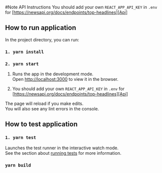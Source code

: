 

#Note API Instructions
You should add your own `REACT_APP_API_KEY` in `.env` for [https://newsapi.org/docs/endpoints/top-headlines][Api]

## How to run application

In the project directory, you can run:

### `1. yarn install`

### `2. yarn start`

1. Runs the app in the development mode.<br />
Open [http://localhost:3000](http://localhost:3000) to view it in the browser.

2. You should add your own `REACT_APP_API_KEY` in `.env` for [https://newsapi.org/docs/endpoints/top-headlines][Api]

The page will reload if you make edits.<br />
You will also see any lint errors in the console.


## How to test application

### `1. yarn test`

Launches the test runner in the interactive watch mode.<br />
See the section about [running tests](https://facebook.github.io/create-react-app/docs/running-tests) for more information.

### `yarn build`


[Api]: https://newsapi.org/docs/endpoints/top-headlines
